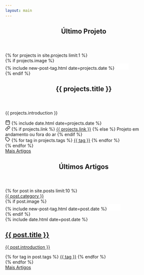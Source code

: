 ```yaml
---
layout: main
---
```


<main class="home" id="post" role="main" itemprop="mainContentOfPage" itemscope="itemscope" itemtype="http://schema.org/Blog"> 
  <!-- PROJECTS -->
  <section class="projects">
    <header class="header">
      <h2 class="header-title">Último Projeto</h2>
    </header>
    <div id="grid" class="row flex-grid">        
    {% for projects in site.projects limit:1 %}
      <article class="box-item post-{{post.main-class}}" itemscope="itemscope" itemtype="http://schema.org/BlogPosting" itemprop="blogPost">            
            <div class="box-body">
                {% if projects.image %}
                    <div class="cover">
                        {% include new-post-tag.html date=projects.date %}
                        <a href="{{ projects.link | prepend: site.baseurl }}">
                            <img src="assets/img/placeholder.png" data-url="{{ projects.image }}" class="preload">
                        </a>
                    </div>
                {% endif %}
            </div>
        </article>
        <div class="box-item-info">
          <header class="info-header">
            <h2 class="post-title" itemprop="name">
                {{ projects.title }}
            </h2>
          </header>
          <p class="description">{{ projects.introduction }}</p>
          <div class="footer-info">
            <meta itemprop="datePublished" content="{{ projects.date | date_to_xmlschema }}">
            <time itemprop="datePublished" datetime="{{ projects.date | date_to_xmlschema }}" class="date">
                <svg data-v-5ea290a8="" xmlns="http://www.w3.org/2000/svg" width="16" height="16" viewBox="0 0 24 24" fill="none" stroke="currentColor" stroke-width="2" stroke-linecap="round" stroke-linejoin="round" class="feather feather-calendar"><rect data-v-5ea290a8="" x="3" y="4" width="18" height="18" rx="2" ry="2"></rect><line data-v-5ea290a8="" x1="16" y1="2" x2="16" y2="6"></line><line data-v-5ea290a8="" x1="8" y1="2" x2="8" y2="6"></line><line data-v-5ea290a8="" x1="3" y1="10" x2="21" y2="10"></line></svg>
                {% include date.html date=projects.date %}
            </time>
            <div class="project-url">
              <svg data-v-5ea290a8="" xmlns="http://www.w3.org/2000/svg" width="16" height="16" viewBox="0 0 24 24" fill="none" stroke="currentColor" stroke-width="2" stroke-linecap="round" stroke-linejoin="round" class="feather feather-link"><path data-v-5ea290a8="" d="M10 13a5 5 0 0 0 7.54.54l3-3a5 5 0 0 0-7.07-7.07l-1.72 1.71"></path><path data-v-5ea290a8="" d="M14 11a5 5 0 0 0-7.54-.54l-3 3a5 5 0 0 0 7.07 7.07l1.71-1.71"></path></svg>
              {% if projects.link %}
              <span> <a href="{{ projects.url | prepend: site.baseurl }}">{{ projects.link }}</a></span>
              {% else %}
              <span>Projeto em andamento ou fora do ar</span>
              {% endif %}
            </div>
            <div class="tags">
              <svg data-v-5ea290a8="" xmlns="http://www.w3.org/2000/svg" width="16" height="16" viewBox="0 0 24 24" fill="none" stroke="currentColor" stroke-width="2" stroke-linecap="round" stroke-linejoin="round" class="feather feather-tag"><path data-v-5ea290a8="" d="M20.59 13.41l-7.17 7.17a2 2 0 0 1-2.83 0L2 12V2h10l8.59 8.59a2 2 0 0 1 0 2.82z"></path><line data-v-5ea290a8="" x1="7" y1="7" x2="7" y2="7"></line></svg>
                {% for tag in projects.tags %}
                    <a href="">{{ tag }}</a>
                {% endfor %}
            </div>
          </div>
        </div>
        <!-- <article class="box-item post-{{post.main-class}}" itemscope="itemscope" itemtype="http://schema.org/BlogPosting" itemprop="blogPost">
            <span class="category">
                <a href="{{ site.url }}{{ site.baseurl }}/category/{{ post.main-class }}">
                    <span class="category">{{ projects.category }}</span>
                </a>
            </span>
            <div class="box-body">
                {% if projects.image %}
                    <div class="cover">
                        {% include new-post-tag.html date=projects.date %}
                        <a href="{{ projects.url | prepend: site.baseurl }}" {%if isnewpost %}class="new-post"{% endif %}>
                            <img src="assets/img/placeholder.png" data-url="{{ projects.image }}" class="preload">
                        </a>
                    </div>
                {% endif %}
                <div class="box-info">
                    <meta itemprop="datePublished" content="{{ projects.date | date_to_xmlschema }}">
                    <time itemprop="datePublished" datetime="{{ projects.date | date_to_xmlschema }}" class="date">
                        {% include date.html date=projects.date %}
                    </time>
                    <a class="post-link" href="{{ projects.url | prepend: site.baseurl }}">
                        <h2 class="post-title" itemprop="name">
                            {{ projects.title }}
                        </h2>
                    </a>
                    <a class="post-link" href="{{ projects.url | prepend: site.baseurl }}">
                        <p class="description">{{ projects.introduction }}</p>
                    </a>
                    <div class="tags">
                        {% for tag in projects.tags %}
                            <a href="{{ site.baseurl}}/tags/#{{tag | slugify }}">{{ tag }}</a>
                        {% endfor %}
                    </div>
                </div>
            </div>
        </article> -->
    {% endfor %}
    </div>
    <div class="footer">
      <span>
        <a class="button" href="/posts">Mais Artigos</a>
      </span>
    </div>
  </section>
  <!-- PROJECTS END -->
    <!-- POSTS -->
  <section>
    <header class="header">
      <h2 class="header-title">Últimos Artigos</h2>
    </header>
    <div id="grid" class="row flex-grid">        
    {% for post in site.posts limit:10 %}
        <article class="box-item post-{{post.main-class}}" itemscope="itemscope" itemtype="http://schema.org/BlogPosting" itemprop="blogPost">
            <span class="category">
                <a href="{{ site.url }}{{ site.baseurl }}/category/{{ post.main-class }}">
                    <span class="category">{{ post.category }}</span>
                </a>
            </span>
            <div class="box-body">
                {% if post.image %}
                    <div class="cover">
                        {% include new-post-tag.html date=post.date %}
                        <a href="{{ post.url | prepend: site.baseurl }}" {%if isnewpost %}class="new-post"{% endif %}>
                            <img src="assets/img/placeholder.png" data-url="{{ post.image }}" class="preload">
                        </a>
                    </div>
                {% endif %}
                <div class="box-info">
                    <meta itemprop="datePublished" content="{{ post.date | date_to_xmlschema }}">
                    <time itemprop="datePublished" datetime="{{ post.date | date_to_xmlschema }}" class="date">
                        {% include date.html date=post.date %}
                    </time>
                    <a class="post-link" href="{{ post.url | prepend: site.baseurl }}">
                        <h2 class="post-title" itemprop="name">
                            {{ post.title }}
                        </h2>
                    </a>
                    <a class="post-link" href="{{ post.url | prepend: site.baseurl }}">
                        <p class="description">{{ post.introduction }}</p>
                    </a>
                    <div class="tags">
                        {% for tag in post.tags %}
                            <a href="{{ site.baseurl}}/tags/#{{tag | slugify }}">{{ tag }}</a>
                        {% endfor %}
                    </div>
                </div>
            </div>
        </article>
    {% endfor %}
    </div>
    <div class="footer">
      <span>
        <a class="button" href="/posts">Mais Artigos</a>
      </span>
    </div>
  </section>
  <!-- POSTS END -->
  
</main>
